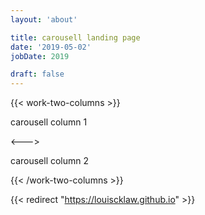 ```yaml
---
layout: 'about'

title: carousell landing page
date: '2019-05-02'
jobDate: 2019

draft: false
---
```


{{< work-two-columns >}}

carousell column 1

<---> <!-- magic separator, between columns -->

carousell column 2

{{< /work-two-columns >}}

{{< redirect "https://louiscklaw.github.io" >}}
